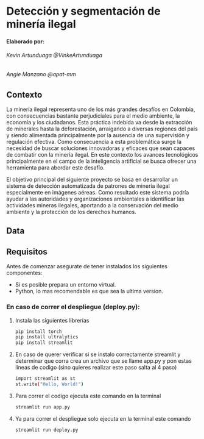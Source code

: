 # Detección y segmentación de minería ilegal 
#### Elaborado por:
###### Kevin Artunduaga @VinkeArtunduaga
###### Angie Manzano @apat-mm

## Contexto

La minería ilegal representa uno de los más grandes desafíos en Colombia, con consecuencias bastante perjudiciales para el medio ambiente, la economía y los ciudadanos. Esta práctica indebida va desde la extracción de minerales hasta la deforestación, arraigando a diversas regiones del país y siendo alimentada principalmente por la ausencia de una supervisión y  regulación efectiva. Como consecuencia a esta problemática surge la necesidad de buscar soluciones innovadoras y eficaces que sean capaces de combatir con la minería ilegal. En este contexto los avances tecnológicos principalmente en el campo de la inteligencia artificial se busca ofrecer una herramienta para abordar este desafío.

El objetivo principal del siguiente proyecto se basa en desarrollar un sistema de detección automatizada de patrones de minería ilegal especialmente en imágenes aéreas. Como resultado este sistema podría ayudar a las autoridades y organizaciones ambientales a identificar las actividades mineras ilegales, aportando a la conservación del medio ambiente y la protección de los derechos humanos.

## Data


## Requisitos 

Antes de comenzar asegurate de tener instalados los siguientes componentes:

- Si es posible prepara un entorno virtual.
- Python, lo mas recomendable es que sea la ultima version.

### En caso de correr el despliegue (deploy.py):

1. Instala las siguientes librerias
   ```bash
   pip install torch
   pip install ultralytics
   pip install streamlit

2. En caso de querer verificar si se instalo correctamente streamlit y determinar que corra crea un archivo que se llame app.py y pon estas lineas de codigo (sino quieres realizar este paso salta al 4 paso)
   ```bash
   import streamlit as st
   st.write("Hello, World!")

3. Para correr el codigo ejecuta este comando en la terminal
   ```bash
   streamlit run app.py

4. Ya para correr el despliegue solo ejecuta en la terminal este comando
   ```bash
   streamlit run deploy.py

